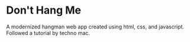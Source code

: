 # Don't Hang Me 
A modernized hangman web app created using html, css, and javascript.   
Followed a tutorial by techno mac.  
